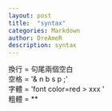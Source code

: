 ```yaml
---
layout: post
title:  "syntax"
categories: Markdown
author: DreAmeR
description: syntax
---
```


>
換行 = 句尾兩個空白  
空格 = '& n b s p ;'  
字體 = 'font color=red > xxx </font>'  
粗體 = **
